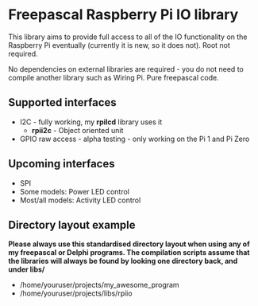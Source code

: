 # Freepascal Raspberry Pi IO library

This library aims to provide full access to all of the IO functionality on the Raspberry Pi eventually (currently it is new, so it does not). Root not required.

No dependencies on external libraries are required - you do not need to compile another library such as Wiring Pi. Pure freepascal code.

## Supported interfaces

* I2C - fully working, my __rpilcd__ library uses it
  * __rpii2c__ - Object oriented unit
* GPIO raw access - alpha testing - only working on the Pi 1 and Pi Zero

## Upcoming interfaces

* SPI
* Some models: Power LED control
* Most/all models: Activity LED control

## Directory layout example

**Please always use this standardised directory layout when using any of my freepascal or Delphi programs. The compilation scripts assume that the libraries will always be found by looking one directory back, and under libs/<name>**

* /home/youruser/projects/my_awesome_program
* /home/youruser/projects/libs/rpiio

